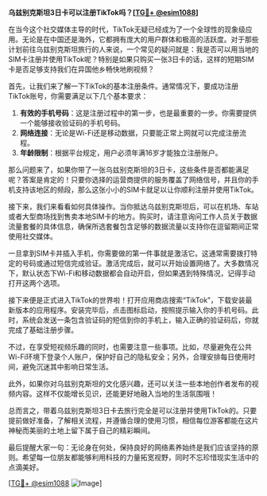 **乌兹别克斯坦3日卡可以注册TikTok吗？[[TG💪+ @esim1088](https://t.me/s/esim1088)]**

在当今这个社交媒体主导的时代，TikTok无疑已经成为了一个全球性的现象级应用。无论是在中国还是海外，它都拥有庞大的用户群体和极高的活跃度。对于那些计划前往乌兹别克斯坦旅行的人来说，一个常见的疑问就是：我是否可以用当地的SIM卡注册并使用TikTok呢？特别是如果只购买一张3日卡的话，这样的短期SIM卡是否足够支持我们在异国他乡畅快地刷视频？

首先，让我们来了解一下TikTok的基本注册条件。通常情况下，要成功注册TikTok账号，你需要满足以下几个基本要求：

1. **有效的手机号码**：这是注册过程中的第一步，也是最重要的一步。你需要提供一个能够接收验证码的手机号码。
2. **网络连接**：无论是Wi-Fi还是移动数据，只要能正常上网就可以完成注册流程。
3. **年龄限制**：根据平台规定，用户必须年满16岁才能独立注册账户。

那么问题来了，如果你带了一张乌兹别克斯坦的3日卡，这些条件是否都能满足呢？答案是肯定的！只要你选择的运营商提供的服务覆盖了网络信号，并且你的手机支持该地区的频段，那么这张小小的SIM卡就足以让你顺利注册并使用TikTok。

接下来，我们来看看如何具体操作。当你抵达乌兹别克斯坦后，可以在机场、车站或者大型商场找到售卖本地SIM卡的地方。购买时，请注意询问工作人员关于数据流量套餐的具体信息，确保所选套餐包含足够的数据流量以支持你在逗留期间正常使用社交媒体。

一旦拿到SIM卡并插入手机，你需要做的第一件事就是激活它。这通常需要拨打特定的号码或通过短信完成验证。激活完成后，就可以开始设置网络了。大多数情况下，默认状态下Wi-Fi和移动数据都会自动开启，但如果遇到特殊情况，记得手动打开这两个选项。

接下来便是正式进入TikTok的世界啦！打开应用商店搜索“TikTok”，下载安装最新版本的应用程序。安装完毕后，点击图标启动，按照提示输入你的手机号码。此时，系统会发送一条包含验证码的短信到你的手机上，输入正确的验证码后，你就完成了基础注册步骤。

不过，在享受短视频乐趣的同时，也需要注意一些事项。比如，尽量避免在公共Wi-Fi环境下登录个人账户，保护好自己的隐私安全；另外，合理安排每日使用时间，避免沉迷其中影响日常生活。

此外，如果你对乌兹别克斯坦的文化感兴趣，还可以关注一些本地创作者发布的视频内容。这样不仅能增长见识，还能更好地融入当地的生活氛围哦！

总而言之，带着乌兹别克斯坦3日卡去旅行完全是可以注册并使用TikTok的。只要提前做好准备，了解相关流程，并遵循合理的使用习惯，相信每位游客都能在这片神秘而美丽的土地上留下属于自己的精彩瞬间。

最后提醒大家一句：无论身在何处，保持良好的网络素养始终是我们应该坚持的原则。希望每一位朋友都能够利用科技的力量拓宽视野，同时不忘珍惜现实生活中的点滴美好。

[[TG💪+ @esim1088](https://t.me/s/esim1088) ![Image](https://i.postimg.cc/4NQfJmqS/Snipaste-2025-05-13-00-14-12.png)]